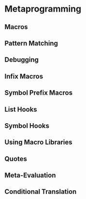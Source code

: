 Metaprogramming
===============

Macros
------

Pattern Matching
----------------

Debugging
---------

Infix Macros
------------

Symbol Prefix Macros
--------------------

List Hooks
----------

Symbol Hooks
------------

Using Macro Libraries
---------------------

Quotes
------

Meta-Evaluation
---------------

Conditional Translation
-----------------------
